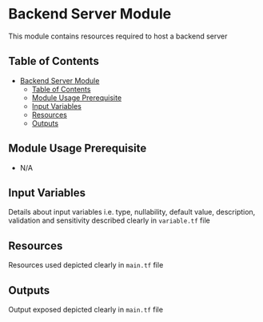 # Backend Server Module
This module contains resources required to host a backend server

## Table of Contents
- [Backend Server Module](#backend-server-module)
  - [Table of Contents](#table-of-contents)
  - [Module Usage Prerequisite](#module-usage-prerequisite)
  - [Input Variables](#input-variables)
  - [Resources](#resources)
  - [Outputs](#outputs)

## Module Usage Prerequisite
* N/A

## Input Variables
Details about input variables i.e. type, nullability, default value, description, validation and sensitivity described clearly in `variable.tf` file

## Resources
Resources used depicted clearly in `main.tf` file

## Outputs
Output exposed depicted clearly in `main.tf` file
